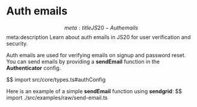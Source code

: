 # Auth emails
$$ meta:title JS20 - Auth emails
$$ meta:description Learn about auth emails in JS20 for user verification and security.

Auth emails are used for verifying emails on signup and password reset. You can send emails by providing a **sendEmail** function in the **Authenticator** config.

$$ import src/core/types.ts#authConfig

Here is an example of a simple **sendEmail** function using **sendgrid**:
$$ import ./src/examples/raw/send-email.ts
